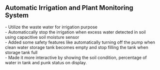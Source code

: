 <h2>Automatic Irrigation and Plant Monitoring System</h2>
 - Utilize the waste water for irrigation purpose<br>
          -  Automaticcally stop the irrigation when excess water detected in soil using capacitive soil moisture sensor <br>
          -  Added some safety features like automatically turning off the pump when clean water storage tank becomes empty and stop filling the tank when storage tank full<br>
          -  Made it more interactive by showing the soil condition, percentage of water in tank and punk status on display.
